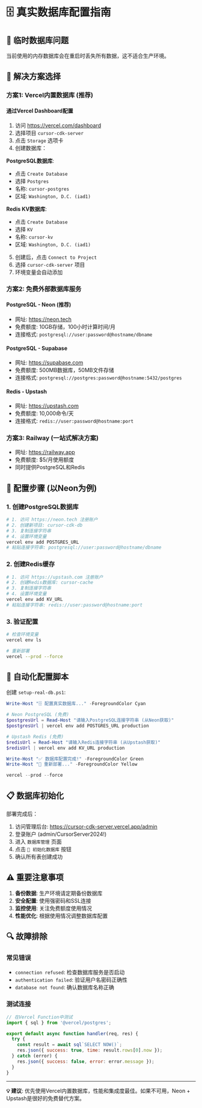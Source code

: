 # 🗄️ 真实数据库配置指南

## 🚨 **临时数据库问题**
当前使用的内存数据库会在重启时丢失所有数据，这不适合生产环境。

## 🎯 **解决方案选择**

### **方案1: Vercel内置数据库 (推荐)**

#### **通过Vercel Dashboard配置**
1. 访问 https://vercel.com/dashboard
2. 选择项目 `cursor-cdk-server`
3. 点击 `Storage` 选项卡
4. 创建数据库：

**PostgreSQL数据库**:
- 点击 `Create Database`
- 选择 `Postgres`
- 名称: `cursor-postgres`
- 区域: `Washington, D.C. (iad1)`

**Redis KV数据库**:
- 点击 `Create Database`  
- 选择 `KV`
- 名称: `cursor-kv`
- 区域: `Washington, D.C. (iad1)`

5. 创建后，点击 `Connect to Project`
6. 选择 `cursor-cdk-server` 项目
7. 环境变量会自动添加

### **方案2: 免费外部数据库服务**

#### **PostgreSQL - Neon (推荐)**
- 网址: https://neon.tech
- 免费额度: 10GB存储，100小时计算时间/月
- 连接格式: `postgresql://user:password@hostname/dbname`

#### **PostgreSQL - Supabase**
- 网址: https://supabase.com
- 免费额度: 500MB数据库，50MB文件存储
- 连接格式: `postgresql://postgres:password@hostname:5432/postgres`

#### **Redis - Upstash**
- 网址: https://upstash.com
- 免费额度: 10,000命令/天
- 连接格式: `redis://user:password@hostname:port`

### **方案3: Railway (一站式解决方案)**
- 网址: https://railway.app
- 免费额度: $5/月使用额度
- 同时提供PostgreSQL和Redis

## 🔧 **配置步骤 (以Neon为例)**

### **1. 创建PostgreSQL数据库**
```bash
# 1. 访问 https://neon.tech 注册账户
# 2. 创建新项目: cursor-cdk-db
# 3. 复制连接字符串
# 4. 设置环境变量
vercel env add POSTGRES_URL
# 粘贴连接字符串: postgresql://user:password@hostname/dbname
```

### **2. 创建Redis缓存**
```bash
# 1. 访问 https://upstash.com 注册账户  
# 2. 创建Redis数据库: cursor-cache
# 3. 复制连接字符串
# 4. 设置环境变量
vercel env add KV_URL
# 粘贴连接字符串: redis://user:password@hostname:port
```

### **3. 验证配置**
```bash
# 检查环境变量
vercel env ls

# 重新部署
vercel --prod --force
```

## 🚀 **自动化配置脚本**

创建 `setup-real-db.ps1`:
```powershell
Write-Host "🗄️ 配置真实数据库..." -ForegroundColor Cyan

# Neon PostgreSQL (免费)
$postgresUrl = Read-Host "请输入PostgreSQL连接字符串 (从Neon获取)"
$postgresUrl | vercel env add POSTGRES_URL production

# Upstash Redis (免费)  
$redisUrl = Read-Host "请输入Redis连接字符串 (从Upstash获取)"
$redisUrl | vercel env add KV_URL production

Write-Host "✅ 数据库配置完成!" -ForegroundColor Green
Write-Host "🚀 重新部署..." -ForegroundColor Yellow

vercel --prod --force
```

## 📋 **数据库初始化**

部署完成后：
1. 访问管理后台: https://cursor-cdk-server.vercel.app/admin
2. 登录账户 (admin/CursorServer2024!)
3. 进入 `数据库管理` 页面
4. 点击 `🚀 初始化数据库` 按钮
5. 确认所有表创建成功

## ⚠️ **重要注意事项**

1. **备份数据**: 生产环境请定期备份数据库
2. **安全配置**: 使用强密码和SSL连接
3. **监控使用**: 关注免费额度使用情况
4. **性能优化**: 根据使用情况调整数据库配置

## 🔍 **故障排除**

### **常见错误**
- `connection refused`: 检查数据库服务是否启动
- `authentication failed`: 验证用户名密码正确性
- `database not found`: 确认数据库名称正确

### **测试连接**
```javascript
// 在Vercel Function中测试
import { sql } from '@vercel/postgres';

export default async function handler(req, res) {
  try {
    const result = await sql`SELECT NOW()`;
    res.json({ success: true, time: result.rows[0].now });
  } catch (error) {
    res.json({ success: false, error: error.message });
  }
}
```

---
**💡 建议**: 优先使用Vercel内置数据库，性能和集成度最佳。如果不可用，Neon + Upstash是很好的免费替代方案。
